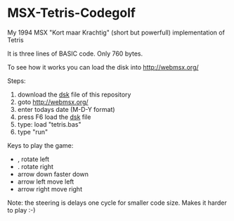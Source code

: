 # MSX-Tetris-Codegolf

My 1994 MSX "Kort maar Krachtig" (short but powerfull) implementation of Tetris

It is three lines of BASIC code. Only 760 bytes.

To see how it works you can load the disk into http://webmsx.org/

Steps:
  1. download the [dsk](https://github.com/Jacco/MSX-Tetris-Codegolf/blob/master/tetris.dsk?raw=true) file of this repository
  2. goto http://webmsx.org/
  3. enter todays date (M-D-Y format)
  4. press F6 load the [dsk](https://github.com/Jacco/MSX-Tetris-Codegolf/blob/master/tetris.dsk?raw=true) file
  5. type: load "tetris.bas"
  6. type "run"

Keys to play the game:
  - ,            rotate left
  - .            rotate right
  - arrow down   faster down
  - arrow left   move left
  - arrow right  move right

Note: the steering is delays one cycle for smaller code size. Makes it harder to play :-)
